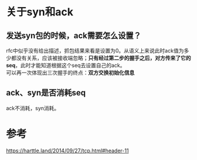
# 关于syn和ack
## 发送syn包的时候，ack需要怎么设置？
rfc中似乎没有给出描述，抓包结果来看是设置为0。从语义上来说此时ack值为多少都没有关系，应该被接收端忽略；**只有经过第二步的握手之后，对方传来了它的seq**，此时才能知道根据这个seq去设置自己的ack。  
可以再一次体现出三次握手的终点：**双方交换初始化信息**


## ack、syn是否消耗seq
ack不消耗，syn消耗。

## 







# 参考
https://harttle.land/2014/09/27/tcp.html#header-11